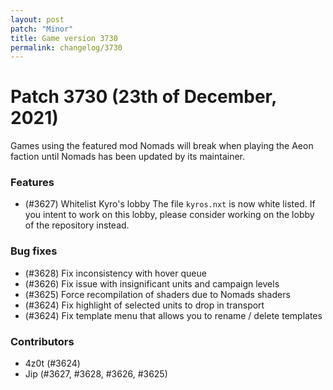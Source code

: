 ```yaml
---
layout: post
patch: "Minor"
title: Game version 3730
permalink: changelog/3730
---
```


# Patch 3730 (23th of December, 2021)

Games using the featured mod Nomads will break when playing the Aeon
faction until Nomads has been updated by its maintainer.

### Features

- (#3627) Whitelist Kyro's lobby
  The file `kyros.nxt` is now white listed. If you intent to
  work on this lobby, please consider working on the lobby
  of the repository instead.

### Bug fixes

- (#3628) Fix inconsistency with hover queue
- (#3626) Fix issue with insignificant units and campaign levels
- (#3625) Force recompilation of shaders due to Nomads shaders
- (#3624) Fix highlight of selected units to drop in transport
- (#3624) Fix template menu that allows you to rename / delete templates

### Contributors

- 4z0t (#3624)
- Jip (#3627, #3628, #3626, #3625)
